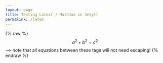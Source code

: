 ```yaml
---
layout: page
title: Testing Latext / MathJax in Jekyll
permalink: /latex
---
```


<script src='https://cdn.mathjax.org/mathjax/latest/MathJax.js?config=TeX-AMS-MML_HTMLorMML'></script>

{% raw %}
  $$a^2 + b^2 = c^2$$ --> note that all equations between these tags will not need escaping! 
{% endraw %}
